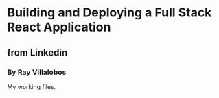# Building and Deploying a Full Stack React Application
## from Linkedin
### By Ray Villalobos
My working files.
